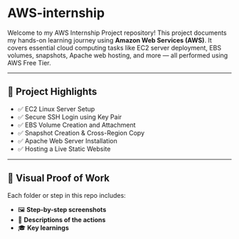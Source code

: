 # AWS-internship

Welcome to my AWS Internship Project repository! This project documents my hands-on learning journey using **Amazon Web Services (AWS)**. It covers essential cloud computing tasks like EC2 server deployment, EBS volumes, snapshots, Apache web hosting, and more — all performed using AWS Free Tier.

---

## 🚀 Project Highlights

- ✅ EC2 Linux Server Setup
- ✅ Secure SSH Login using Key Pair
- ✅ EBS Volume Creation and Attachment
- ✅ Snapshot Creation & Cross-Region Copy
- ✅ Apache Web Server Installation
- ✅ Hosting a Live Static Website

---

## 📸 Visual Proof of Work

Each folder or step in this repo includes:

- 🖼️ **Step-by-step screenshots**
- 🧾 **Descriptions of the actions**
- 🎓 **Key learnings**

